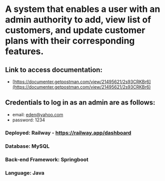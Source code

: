# A system that enables a user with an admin authority to add, view list of customers, and update customer plans with their corresponding features.

## Link to access documentation:

- [https://documenter.getpostman.com/view/21495621/2s93CRKBr6](https://documenter.getpostman.com/view/21495621/2s93CRKBr6)

## Credentials to log in as an admin are as follows:

- email: [eden@yahoo.com](mailto:eden@yahoo.com)
- password: 1234

### Deployed: Railway - https://railway.app/dashboard
### Database: MySQL
### Back-end Framework: Springboot
### Language: Java
